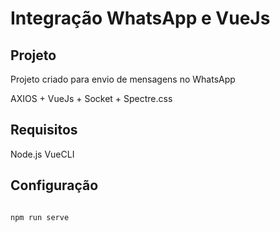 # Integração WhatsApp e VueJs

## Projeto
Projeto criado para envio de mensagens no WhatsApp

AXIOS + VueJs + Socket + Spectre.css

## Requisitos

Node.js
VueCLI

## Configuração

```js

npm run serve
```